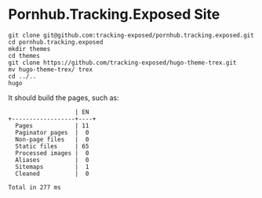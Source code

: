 Pornhub.Tracking.Exposed Site
=============================

```
git clone git@github.com:tracking-exposed/pornhub.tracking.exposed.git 
cd pornhub.tracking.exposed
mkdir themes
cd themes
git clone https://github.com/tracking-exposed/hugo-theme-trex.git
mv hugo-theme-trex/ trex
cd ../..
hugo
```

It should build the pages, such as:

```
                   | EN
+------------------+----+
  Pages            | 11
  Paginator pages  |  0
  Non-page files   |  0
  Static files     | 65
  Processed images |  0
  Aliases          |  0
  Sitemaps         |  1
  Cleaned          |  0

Total in 277 ms
```

